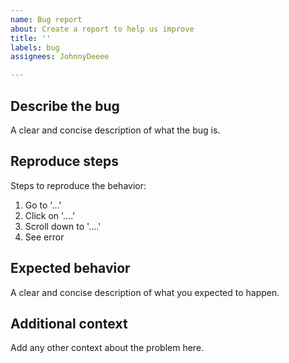 ```yaml
---
name: Bug report
about: Create a report to help us improve
title: ''
labels: bug
assignees: JohnnyDeeee

---
```


## Describe the bug
A clear and concise description of what the bug is.

## Reproduce steps
Steps to reproduce the behavior:
1. Go to '...'
2. Click on '....'
3. Scroll down to '....'
4. See error

## Expected behavior
A clear and concise description of what you expected to happen.

## Additional context
Add any other context about the problem here.
